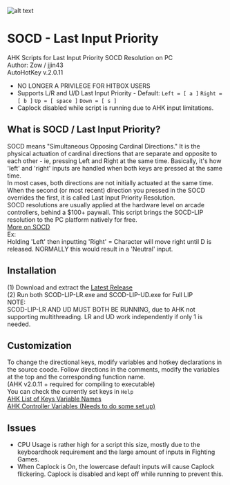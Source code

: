 ![alt text](https://cdn.shopify.com/s/files/1/0166/4408/files/leftplusright_1024x1024.png?v=1568750688)
# SOCD - Last Input Priority
AHK Scripts for Last Input Priority SOCD Resolution on PC  
Author: Zow / jjin43  
AutoHotKey v.2.0.11   
* NO LONGER A PRIVILEGE FOR HITBOX USERS  
* Supports L/R and U/D Last Input Priority - Default: `Left = [ a ]` `Right = [ b ]` `Up = [ space ]` `Down = [ s ]`  
* Caplock disabled while script is running due to AHK input limitations.  

## What is SOCD / Last Input Priority?
SOCD means "Simultaneous Opposing Cardinal Directions." It is the physical actuation of cardinal directions that are separate and opposite to each other - ie, pressing Left and Right at the same time. Basically, it's how 'left' and  'right' inputs are handled when both keys are pressed at the same time.  
In most cases, both directions are not initially actuated at the same time. When the second (or most recent) direction you pressed in the SOCD overrides the first, it is called Last Input Priority Resolution.  
SOCD resolutions are usually applied at the hardware level on arcade controllers, behind a $100+ paywall. This script brings the SOCD-LIP resolution to the PC platform natively for free.  
[More on SOCD](https://www.hitboxarcade.com/blogs/support/what-is-socd)  
Ex:  
Holding 'Left' then inputting 'Right' = Character will move right until D is released. NORMALLY this would result in a 'Neutral' input.   

## Installation
(1) Download and extract the [Latest Release](https://github.com/jjin43/SOCD-LastInputPriority/releases/latest)  
(2) Run both SCOD-LIP-LR.exe and SCOD-LIP-UD.exe for Full LIP  
NOTE:  
SCOD-LIP-LR AND UD MUST BOTH BE RUNNING, due to AHK not supporting multithreading. LR and UD work independently if only 1 is needed.  

## Customization
To change the directional keys, modify variables and hotkey declarations in the source coode. Follow directions in the comments, modify the variables at the top and the corresponding function name.    
(AHK v2.0.11 + required for compiling to executable)  
You can check the currently set keys in `Help`  
[AHK List of Keys Variable Names](https://www.autohotkey.com/docs/v1/KeyList.htm#keyboard)  
[AHK Controller Variables (Needs to do some set up)](https://www.autohotkey.com/docs/v1/KeyList.htm#Joystick)

## Issues
* CPU Usage is rather high for a script this size, mostly due to the keyboardhook requirement and the large amount of inputs in Fighting Games.  
* When Caplock is On, the lowercase default inputs will cause Caplock flickering. Caplock is disabled and kept off while running to prevent this.  
